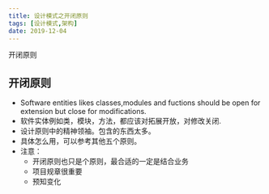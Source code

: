 ```yaml
---
title: 设计模式之开闭原则
tags: [设计模式,架构]
date: 2019-12-04
---
```


开闭原则
<!-- more -->
开闭原则
----
- Software entities likes classes,modules and fuctions should be open for extension but close for modifications.
- 软件实体例如类，模块，方法，都应该对拓展开放，对修改关闭.
- 设计原则中的精神领袖。包含的东西太多。
- 具体怎么用，可以参考其他五个原则。
- 注意：
  - 开闭原则也只是个原则，最合适的一定是结合业务
  - 项目规章很重要
  - 预知变化
